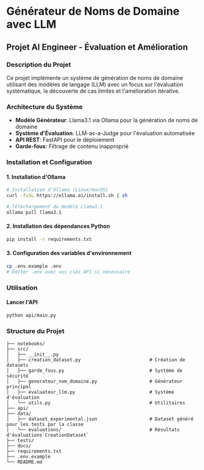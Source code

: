 # Générateur de Noms de Domaine avec LLM
## Projet AI Engineer - Évaluation et Amélioration

### Description du Projet

Ce projet implémente un système de génération de noms de domaine utilisant des modèles de langage (LLM) avec un focus sur l'évaluation systématique, la découverte de cas limites et l'amélioration itérative.

### Architecture du Système

- **Modèle Générateur**: Llama3.1 via Ollama pour la génération de noms de domaine
- **Système d'Évaluation**: LLM-as-a-Judge pour l'évaluation automatisée
- **API REST**: FastAPI pour le déploiement
- **Garde-fous**: Filtrage de contenu inapproprié

### Installation et Configuration

#### 1. Installation d'Ollama
```bash
# Installation d'Ollama (Linux/macOS)
curl -fsSL https://ollama.ai/install.sh | sh

# Téléchargement du modèle Llama3.1
ollama pull llama3.1
```

#### 2. Installation des dépendances Python
```bash
pip install -r requirements.txt
```

#### 3. Configuration des variables d'environnement
```bash
cp .env.example .env
# Éditer .env avec vos clés API si nécessaire
```

### Utilisation

#### Lancer l'API
```bash
python api/main.py
```


### Structure du Projet

```
├── notebooks/
├── src/
│   ├── __init__.py
│   ├── creation_dataset.py                         # Création de datasets
│   ├── garde_fous.py                               # Système de sécurité
│   ├── generateur_nom_domaine.py                   # Générateur principal
│   ├── evaluateur_llm.py                           # Système d'évaluation
│   └── utils.py                                    # Utilitaires
├── api/
├── data/
│   ├── dataset_experimental.json                   # Dataset généré pour les tests par la classe 
│   └── evaluations/                                # Résultats d'évaluations`CreationDataset`
├── tests/
├── docs/
├── requirements.txt
├── .env.example
└── README.md
```
